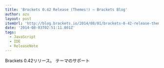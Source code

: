 ```yaml
---
title: 'Brackets 0.42 Release (Themes!) – Brackets Blog'
author: azu
layout: post
itemUrl: 'http://blog.brackets.io/2014/08/01/brackets-0-42-release-themes/'
date: '2014-08-03T02:51:11.801Z'
tags:
  - JavaScript
  - IDE
  - ReleaseNote
---
```

Brackets 0.42リリース。
テーマのサポート
